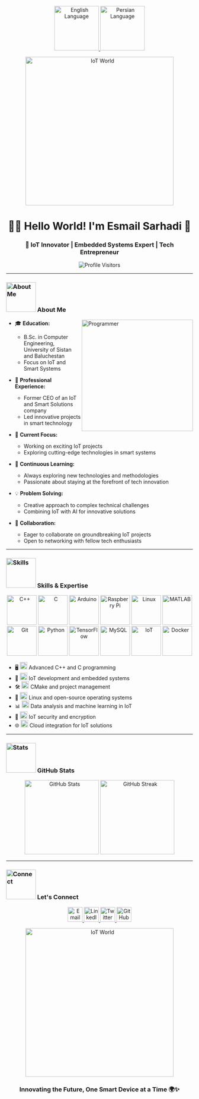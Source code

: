 <p align="center">
  <a href="README.md">
    <img src="https://media.giphy.com/media/3o7aCRIMnD3PzGS3GU/giphy.gif" width="120" alt="English Language">
  </a>
  <a href="README_fa.md">
    <img src="https://media.giphy.com/media/3o6Mb8uJz7IImApISQ/giphy.gif" width="120" alt="Persian Language">
  </a>
</p>

<div align="center">
  <img src="https://media.giphy.com/media/3oKIPEqDGUULpEU0aQ/giphy.gif" width="400" alt="IoT World">
  <h1>👨‍💻 Hello World! I'm Esmail Sarhadi 🌟</h1>
  <h3>🚀 IoT Innovator | Embedded Systems Expert | Tech Entrepreneur</h3>
</div>

<p align="center">
  <img src="https://komarev.com/ghpvc/?username=esmail-sarhadi&label=Profile%20Views&color=blueviolet&style=for-the-badge" alt="Profile Visitors" />
</p>

---

### <img src="https://media.giphy.com/media/RkX2zcpO79EAf82ESl/giphy.gif" width="80" alt="About Me"> About Me

<img align="right" src="https://media.giphy.com/media/M9gbBd9nbDrOTu1Mqx/giphy.gif" width="300" alt="Programmer">

- 🎓 **Education:**
  - B.Sc. in Computer Engineering, University of Sistan and Baluchestan
  - Focus on IoT and Smart Systems

- 💼 **Professional Experience:**
  - Former CEO of an IoT and Smart Solutions company
  - Led innovative projects in smart technology

- 🔭 **Current Focus:**
  - Working on exciting IoT projects
  - Exploring cutting-edge technologies in smart systems

- 🌱 **Continuous Learning:**
  - Always exploring new technologies and methodologies
  - Passionate about staying at the forefront of tech innovation

- 💡 **Problem Solving:**
  - Creative approach to complex technical challenges
  - Combining IoT with AI for innovative solutions

- 🤝 **Collaboration:**
  - Eager to collaborate on groundbreaking IoT projects
  - Open to networking with fellow tech enthusiasts

---

### <img src="https://media.giphy.com/media/WUlplcMpOCEmTGBtBW/giphy.gif" width="80" alt="Skills"> Skills & Expertise

<p align="center">
  <img src="https://media.giphy.com/media/UqZy2jhr2Z0EUXhDdp/giphy.gif" width="80" alt="C++"/>
  <img src="https://media.giphy.com/media/UqZy2jhr2Z0EUXhDdp/giphy.gif" width="80" alt="C"/>
  <img src="https://media.giphy.com/media/UqZy2jhr2Z0EUXhDdp/giphy.gif" width="80" alt="Arduino"/>
  <img src="https://media.giphy.com/media/UqZy2jhr2Z0EUXhDdp/giphy.gif" width="80" alt="Raspberry Pi"/>
  <img src="https://media.giphy.com/media/UqZy2jhr2Z0EUXhDdp/giphy.gif" width="80" alt="Linux"/>
  <img src="https://media.giphy.com/media/UqZy2jhr2Z0EUXhDdp/giphy.gif" width="80" alt="MATLAB"/>
  <img src="https://media.giphy.com/media/UqZy2jhr2Z0EUXhDdp/giphy.gif" width="80" alt="Git"/>
  <img src="https://media.giphy.com/media/UqZy2jhr2Z0EUXhDdp/giphy.gif" width="80" alt="Python"/>
  <img src="https://media.giphy.com/media/UqZy2jhr2Z0EUXhDdp/giphy.gif" width="80" alt="TensorFlow"/>
  <img src="https://media.giphy.com/media/UqZy2jhr2Z0EUXhDdp/giphy.gif" width="80" alt="MySQL"/>
  <img src="https://media.giphy.com/media/UqZy2jhr2Z0EUXhDdp/giphy.gif" width="80" alt="IoT"/>
  <img src="https://media.giphy.com/media/UqZy2jhr2Z0EUXhDdp/giphy.gif" width="80" alt="Docker"/>
</p>

- 🖥️ <img src="https://media.giphy.com/media/UqZy2jhr2Z0EUXhDdp/giphy.gif" width="20" alt="C++"> Advanced C++ and C programming
- 🤖 <img src="https://media.giphy.com/media/4h4QbSncvA7Wtp1uEw/giphy.gif" width="20" alt="IoT Development"> IoT development and embedded systems
- 🛠️ <img src="https://media.giphy.com/media/2sXf9PbHcEdE1x059I/giphy.gif" width="20" alt="CMake"> CMake and project management
- 🐧 <img src="https://media.giphy.com/media/TlK63EW9w0WwEW5y5dW/giphy.gif" width="20" alt="Linux"> Linux and open-source operating systems
- 📊 <img src="https://media.giphy.com/media/3oKIPnAiaMCws8nOsE/giphy.gif" width="20" alt="Data Analysis"> Data analysis and machine learning in IoT
- 🔐 <img src="https://media.giphy.com/media/l41YhQG0gyZ53iD5q/giphy.gif" width="20" alt="Security"> IoT security and encryption
- 🌐 <img src="https://media.giphy.com/media/1g3A0gpaidxWcL9Mfo/giphy.gif" width="20" alt="Cloud Integration"> Cloud integration for IoT solutions

---

### <img src="https://media.giphy.com/media/cj87CxfRtrUifF3Ryk/giphy.gif" width="80" alt="Stats"> GitHub Stats

<div align="center">
  <img src="https://github-readme-stats.vercel.app/api?username=esmail-sarhadi&show_icons=true&theme=radical&count_private=true&include_all_commits=true" alt="GitHub Stats" height="200"/>
  <img src="https://github-readme-streak-stats.herokuapp.com/?user=esmail-sarhadi&theme=radical" alt="GitHub Streak" height="200"/>
</div>

---

### <img src="https://media.giphy.com/media/LnQjpWaON8nhr21vNW/giphy.gif" width="80" alt="Connect"> Let's Connect

<p align="center">
  <a href="mailto:your.email@example.com">
    <img src="https://img.shields.io/badge/-Email-D14836?style=for-the-badge&logo=gmail&logoColor=white" alt="Email" height="40"/>
  </a>
  <a href="https://linkedin.com/in/yourusername">
    <img src="https://img.shields.io/badge/-LinkedIn-0077B5?style=for-the-badge&logo=linkedin&logoColor=white" alt="LinkedIn" height="40"/>
  </a>
  <a href="https://twitter.com/yourusername">
    <img src="https://img.shields.io/badge/-Twitter-1DA1F2?style=for-the-badge&logo=twitter&logoColor=white" alt="Twitter" height="40"/>
  </a>
  <a href="https://github.com/esmail-sarhadi">
    <img src="https://img.shields.io/badge/-GitHub-181717?style=for-the-badge&logo=github&logoColor=white" alt="GitHub" height="40"/>
  </a>
</p>

<div align="center">
  <img src="https://media.giphy.com/media/1GEATImIxEXVR79Dhk/giphy.gif" width="400" alt="IoT World">
</div>

<h3 align="center">Innovating the Future, One Smart Device at a Time 🌍✨</h3>
